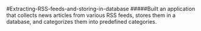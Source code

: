 #Extracting-RSS-feeds-and-storing-in-database
#####Built an application that collects news articles from various RSS feeds, stores them in a database, and categorizes them into predefined categories.
